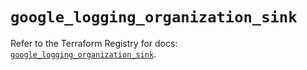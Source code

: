 # `google_logging_organization_sink`

Refer to the Terraform Registry for docs: [`google_logging_organization_sink`](https://registry.terraform.io/providers/hashicorp/google/5.45.2/docs/resources/logging_organization_sink).
